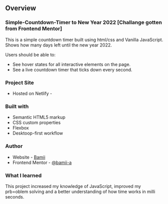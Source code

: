 ## Overview

### Simple-Countdown-Timer to New Year 2022 [Challange gotten from Frontend Mentor]
This is a simple countdown timer built using html/css and Vanilla JavaScript.
Shows how many days left until the new year 2022.

Users should be able to:
- See hover states for all interactive elements on the page.
- See a live countdown timer that ticks down every second.

### Project Site
- Hosted on Netlify - [](https://zealous-knuth-cb10b1.netlify.app/)

### Built with
- Semantic HTML5 markup
- CSS custom properties
- Flexbox
- Desktoop-first workflow


### Author
- Website - [Bamii](https://github.com/bamii-a)
- Frontend Mentor - [@bamii-a](https://www.frontendmentor.io/profile/bamii-a)


### What I learned
This project increased my knowledge of JavaScript, improved my prb=oblem solving and a better understanding of how time works in milli seconds.
